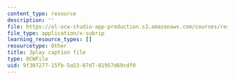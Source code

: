 ```yaml
---
content_type: resource
description: ''
file: https://ol-ocw-studio-app-production.s3.amazonaws.com/courses/res-18-009-learn-differential-equations-up-close-with-gilbert-strang-and-cleve-moler-fall-2015/9f30727715fb5a5387d781957d69cdf0_cDfWtSqGiBY.vtt
file_type: application/x-subrip
learning_resource_types: []
resourcetype: Other
title: 3play caption file
type: OCWFile
uid: 9f307277-15fb-5a53-87d7-81957d69cdf0
---
```

